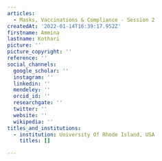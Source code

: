 ```yaml
---
articles:
  - Masks, Vaccinations & Compliance - Session 2
createdAt: '2022-01-14T16:39:17.952Z'
firstname: Ammina
lastname: Kothari
picture: ''
picture_copyright: ''
reference: ''
social_channels:
  google_scholar: ''
  instagram: ''
  linkedin: ''
  mendeley: ''
  orcid_id: ''
  researchgate: ''
  twitter: ''
  website: ''
  wikipedia: ''
titles_and_institutions:
  - institution: University Of Rhode Island, USA
    titles: []

---
```

